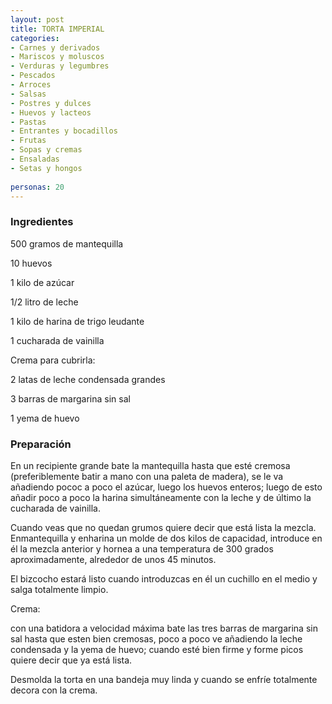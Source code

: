 ```yaml
---
layout: post
title: TORTA IMPERIAL
categories:
- Carnes y derivados
- Mariscos y moluscos
- Verduras y legumbres
- Pescados
- Arroces
- Salsas
- Postres y dulces
- Huevos y lacteos
- Pastas
- Entrantes y bocadillos
- Frutas
- Sopas y cremas
- Ensaladas
- Setas y hongos
 
personas: 20 
---
```

<h3>Ingredientes</h3>
500 gramos de mantequilla

10 huevos

1 kilo de azúcar

1/2 litro de leche

1 kilo de harina de trigo leudante

1 cucharada de vainilla

Crema para cubrirla:

2 latas de leche condensada grandes

3 barras de margarina sin sal

1 yema de huevo

<h3>Preparación</h3>
En un recipiente grande bate la mantequilla hasta que esté cremosa (preferiblemente batir a mano con una paleta de madera), se le va añadiendo pococ a poco el azúcar, luego los huevos enteros; luego de esto añadir poco a poco la harina simultáneamente con la leche y de último la cucharada de vainilla.

Cuando veas que no quedan grumos quiere decir que está lista la mezcla. Enmantequilla y enharina un molde de dos kilos de capacidad, introduce en él la mezcla anterior y hornea a una temperatura de 300 grados aproximadamente, alrededor de unos 45 minutos.

El bizcocho estará listo cuando introduzcas en él un cuchillo en el medio y salga totalmente limpio.

Crema:

con una batidora a velocidad máxima bate las tres barras de margarina sin sal hasta que esten bien cremosas, poco a poco ve añadiendo la leche condensada y la yema de huevo; cuando esté bien firme y forme picos quiere decir que ya está lista.

Desmolda la torta en una bandeja muy linda y cuando se enfríe totalmente decora con la crema.


